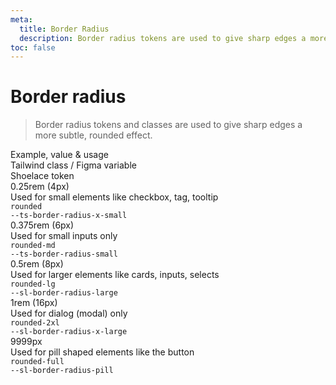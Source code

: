 ```yaml
---
meta:
  title: Border Radius
  description: Border radius tokens are used to give sharp edges a more subtle, rounded effect.
toc: false
---
```


# Border radius

> Border radius tokens and classes are used to give sharp edges a more subtle, rounded effect.

<sl-card class="token-style" id="three-col-grid" style="margin-top: var(--ts-spacing-2x-large);">
  <div slot="header" class="token-style--header">
    <div>Example, value &amp; usage</div>
    <div>Tailwind class / Figma variable</div>
    <div>Shoelace token</div>
  </div>
  <div class="token-style">
    <div><div class="border-radius-demo" style="border-radius: var(--ts-border-radius-x-small); width: 6rem; margin-bottom: var(--sl-spacing-small);"></div>
    <div style="font-weight: var(--ts-font-semibold)">0.25rem (4px)</div>
    <div>Used for small elements like checkbox, tag, tooltip</div>
  </div>
    <div><code>rounded</code></div>
    <div><code>--ts-border-radius-x-small</code></div>
  </div>
  <div class="token-style">
    <div><div class="border-radius-demo" style="border-radius: var(--ts-border-radius-small); width: 6rem; margin-bottom: var(--sl-spacing-small);"></div>
    <div style="font-weight: var(--ts-font-semibold)">0.375rem (6px)</div>
    <div>Used for small inputs only</div>
  </div>
    <div><code>rounded-md</code></div>
    <div><code>--ts-border-radius-small</code></div>
  </div>
  <div class="token-style">
    <div><div class="border-radius-demo" style="border-radius: var(--sl-border-radius-large); width: 6rem; margin-bottom: var(--sl-spacing-small);"></div>
    <div style="font-weight: var(--ts-font-semibold)">0.5rem (8px)</div>
    <div>Used for larger elements like cards, inputs, selects</div>
  </div>
    <div><code>rounded-lg</code></div>
    <div><code>--sl-border-radius-large</code></div>
  </div>
  <div class="token-style">
    <div><div class="border-radius-demo" style="border-radius: var(--sl-border-radius-x-large); width: 6rem; margin-bottom: var(--sl-spacing-small);"></div>
    <div style="font-weight: var(--ts-font-semibold)">1rem (16px)</div>
    <div>Used for dialog (modal) only</div>
  </div>
    <div><code>rounded-2xl</code></div>
    <div><code>--sl-border-radius-x-large</code></div>
  </div>
  <div class="token-style">
    <div><div class="border-radius-demo" style="border-radius: var(--sl-border-radius-pill); width: 6rem; margin-bottom: var(--sl-spacing-small);"></div>
    <div style="font-weight: var(--ts-font-semibold)">9999px</div>
    <div>Used for pill shaped elements like the button</div>
  </div>
    <div><code>rounded-full</code></div>
    <div><code>--sl-border-radius-pill</code></div>
  </div>
</sl-card>
